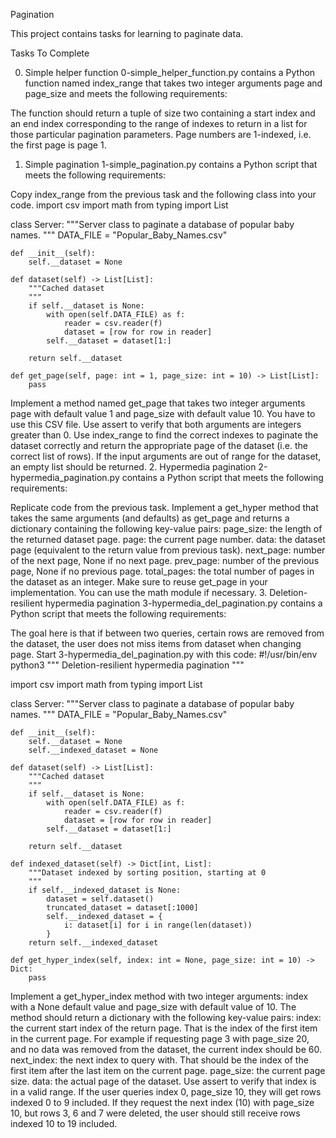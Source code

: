 Pagination

This project contains tasks for learning to paginate data.

Tasks To Complete

 0. Simple helper function
0-simple_helper_function.py contains a Python function named index_range that takes two integer arguments page and page_size and meets the following requirements:

The function should return a tuple of size two containing a start index and an end index corresponding to the range of indexes to return in a list for those particular pagination parameters.
Page numbers are 1-indexed, i.e. the first page is page 1.
 1. Simple pagination
1-simple_pagination.py contains a Python script that meets the following requirements:

Copy index_range from the previous task and the following class into your code.
import csv
import math
from typing import List


class Server:
    """Server class to paginate a database of popular baby names.
    """
    DATA_FILE = "Popular_Baby_Names.csv"

    def __init__(self):
        self.__dataset = None

    def dataset(self) -> List[List]:
        """Cached dataset
        """
        if self.__dataset is None:
            with open(self.DATA_FILE) as f:
                reader = csv.reader(f)
                dataset = [row for row in reader]
            self.__dataset = dataset[1:]

        return self.__dataset

    def get_page(self, page: int = 1, page_size: int = 10) -> List[List]:
        pass
Implement a method named get_page that takes two integer arguments page with default value 1 and page_size with default value 10.
You have to use this CSV file.
Use assert to verify that both arguments are integers greater than 0.
Use index_range to find the correct indexes to paginate the dataset correctly and return the appropriate page of the dataset (i.e. the correct list of rows).
If the input arguments are out of range for the dataset, an empty list should be returned.
 2. Hypermedia pagination
2-hypermedia_pagination.py contains a Python script that meets the following requirements:

Replicate code from the previous task.
Implement a get_hyper method that takes the same arguments (and defaults) as get_page and returns a dictionary containing the following key-value pairs:
page_size: the length of the returned dataset page.
page: the current page number.
data: the dataset page (equivalent to the return value from previous task).
next_page: number of the next page, None if no next page.
prev_page: number of the previous page, None if no previous page.
total_pages: the total number of pages in the dataset as an integer.
Make sure to reuse get_page in your implementation.
You can use the math module if necessary.
 3. Deletion-resilient hypermedia pagination
3-hypermedia_del_pagination.py contains a Python script that meets the following requirements:

The goal here is that if between two queries, certain rows are removed from the dataset, the user does not miss items from dataset when changing page.
Start 3-hypermedia_del_pagination.py with this code:
#!/usr/bin/env python3
"""
Deletion-resilient hypermedia pagination
"""

import csv
import math
from typing import List


class Server:
    """Server class to paginate a database of popular baby names.
    """
    DATA_FILE = "Popular_Baby_Names.csv"

    def __init__(self):
        self.__dataset = None
        self.__indexed_dataset = None

    def dataset(self) -> List[List]:
        """Cached dataset
        """
        if self.__dataset is None:
            with open(self.DATA_FILE) as f:
                reader = csv.reader(f)
                dataset = [row for row in reader]
            self.__dataset = dataset[1:]

        return self.__dataset

    def indexed_dataset(self) -> Dict[int, List]:
        """Dataset indexed by sorting position, starting at 0
        """
        if self.__indexed_dataset is None:
            dataset = self.dataset()
            truncated_dataset = dataset[:1000]
            self.__indexed_dataset = {
                i: dataset[i] for i in range(len(dataset))
            }
        return self.__indexed_dataset

    def get_hyper_index(self, index: int = None, page_size: int = 10) -> Dict:
        pass
Implement a get_hyper_index method with two integer arguments: index with a None default value and page_size with default value of 10.
The method should return a dictionary with the following key-value pairs:
index: the current start index of the return page. That is the index of the first item in the current page. For example if requesting page 3 with page_size 20, and no data was removed from the dataset, the current index should be 60.
next_index: the next index to query with. That should be the index of the first item after the last item on the current page.
page_size: the current page size.
data: the actual page of the dataset.
Use assert to verify that index is in a valid range.
If the user queries index 0, page_size 10, they will get rows indexed 0 to 9 included.
If they request the next index (10) with page_size 10, but rows 3, 6 and 7 were deleted, the user should still receive rows indexed 10 to 19 included.
